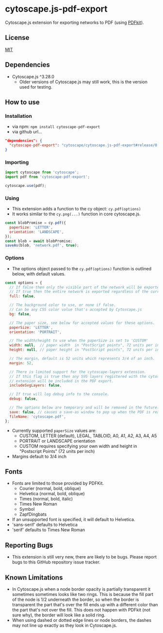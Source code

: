 cytoscape.js-pdf-export
=======================

Cytoscape.js extension for exporting networks to PDF (using [PDFkit](https://github.com/foliojs/pdfkit)).

## License

[MIT](LICENSE)

## Dependencies

* Cytoscape.js ^3.28.0
  * Older versions of Cytoscape.js may still work, this is the version used for testing.

## How to use

### Installation
* via npm: `npm install cytoscape-pdf-export`
* via github url...
```json
"dependencies": {
  "cytoscape-pdf-export": "cytoscape/cytoscape.js-pdf-export#release/0.0.2",
}
```

### Importing
```js
import cytoscape from 'cytoscape';
import pdf from 'cytoscape-pdf-export';

cytoscape.use(pdf);
```

### Using

* This extension adds a function to the cy object: `cy.pdf(options)`
* It works similar to the `cy.png(...)` function in core cytoscape.js.

```js
const blobPromise = cy.pdf({
  paperSize: 'LETTER',
  orientation: 'LANDSCAPE',
});
const blob = await blobPromise;
saveAs(blob, 'network.pdf', true);
```

### Options

* The options object passed to the `cy.pdf(options)` function is outlined below, with default values.

```js
const options = {
  // If false then only the visible part of the network will be exported.
  // If true then the entire network is exported regardless of the current zoom/pan.
  full: false, 

  // The background color to use, or none if false. 
  // Can be any CSS color value that's accepted by Cytoscape.js
  bg: false,

  // The paper size, see below for accepted values for these options.
  paperSize: 'LETTER', 
  orientation: 'PORTRAIT',

  // The width/height to use when the paperSize is set to 'CUSTOM'
  width: null,  // paper width  in "PostScript points", 72 units per inch
  height: null, // paper height in "PostScript points", 72 units per inch

  // The margin, default is 52 units which represents 3/4 of an inch.
  margin: 52,

  // There is limited support for the cytoscape-layers extension.
  // If this flag is true then any SVG layers registered with the cytoscape-layers 
  // extension will be included in the PDF export.
  includeSvgLayers: false,

  // If true will log debug info to the console.
  debug: false, 

  // The options below are temporary and will be removed in the future.
  save: false, // causes a save-as window to pop up when the PDF is ready to be downloaded 
  fileName: 'cytoscape.pdf', 
};
```

* Currently supported `paperSize` values are:
  * CUSTOM, LETTER (default), LEGAL, TABLOID, A0, A1, A2, A3, A4, A5
  * PORTRAIT or LANDSCAPE orientation
  * CUSTOM requires specifying your own width and height in "Postscript Points" (72 units per inch)
* Margins default to 3/4 inch

## Fonts

* Fonts are limited to those provided by PDFKit.
  * Courier (normal, bold, oblique)
  * Helvetica (normal, bold, oblique)
  * Times (normal, bold, italic)
  * Times New Roman
  * Symbol
  * ZapfDingbats
* If an unsupported font is specified, it will default to Helvetica.
* 'sans-serif' defaults to Helvetica
* 'serif' defaults to Times New Roman

## Reporting Bugs

* This extension is still very new, there are likely to be bugs. 
  Please report bugs to this GitHub repository issue tracker.

## Known Limitations

* In Cytoscape.js when a node border opacity is partially transparent it sometimes sometimes looks like two rings. 
  This is because the fill part of the node is 1/2 underneath the border, so when the border is transparent the 
  part that's over the fill ends up with a different color than the part that's not over the fill.
  This does not happen with PDFkit (not sure why), the border will look like a solid ring.
* When using dashed or dotted edge lines or node borders, the dashes may not line up exactly as they look in Cytoscape.js.
